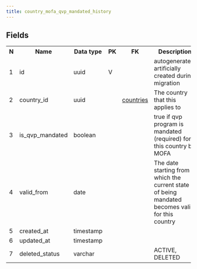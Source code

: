 ```yaml
---
title: country_mofa_qvp_mandated_history 
---
```


## Fields

<table style="width: 100%">
    <colgroup>
       <col span="1" style="width: 3%;"/>
       <col span="1" style="width: 12%;"/>
       <col span="1" style="width: 10%;"/>
       <col span="1" style="width: 3%;"/>
       <col span="1" style="width: 12%;"/>
       <col span="1" style="width: 60%;"/>
    </colgroup>
  <tr>
    <th>N</th>
    <th>Name</th>
    <th>Data type</th>
    <th>PK</th>
    <th>FK</th>
    <th>Description</th>
  </tr>
<tr><td>1</td><td>id</td><td>uuid</td><td>V</td><td></td><td>autogenerated, artificially created during migration</td></tr>
<tr><td>2</td><td>country_id</td><td>uuid</td><td></td><td><a href="countries-uni.md">countries</a></td><td>The country that this applies to</td></tr>
<tr><td>3</td><td>is_qvp_mandated</td><td>boolean</td><td></td><td></td><td>true if qvp program is mandated (required) for this country by MOFA</td></tr>
<tr><td>4</td><td>valid_from</td><td>date</td><td></td><td></td><td>The date starting from which the current state of being mandated becomes valid for this country</td></tr>
<tr><td>5</td><td>created_at</td><td>timestamp</td><td></td><td></td><td></td></tr>
<tr><td>6</td><td>updated_at</td><td>timestamp</td><td></td><td></td><td></td></tr>
<tr><td>7</td><td>deleted_status</td><td>varchar</td><td></td><td></td><td>ACTIVE, DELETED</td></tr>

</table>